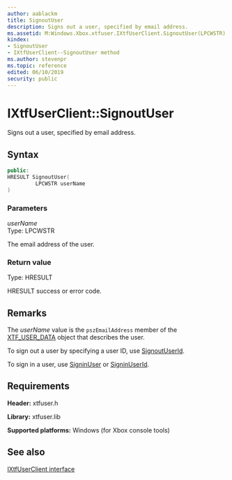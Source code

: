 ```yaml
---
author: aablackm
title: SignoutUser
description: Signs out a user, specified by email address.
ms.assetid: M:Windows.Xbox.xtfuser.IXtfUserClient.SignoutUser(LPCWSTR)
kindex:
- SignoutUser
- IXtfUserClient--SignoutUser method
ms.author: stevenpr
ms.topic: reference
edited: 06/10/2019
security: public
---
```


# IXtfUserClient::SignoutUser  

Signs out a user, specified by email address.  

<a id="syntaxSection"></a>

## Syntax  

```cpp
public:
HRESULT SignoutUser(
         LPCWSTR userName
)  
```

<a id="ID4EG"></a>
<a id="parametersSection"></a>

### Parameters  

*userName*  
Type: LPCWSTR  

The email address of the user.  

<a id="ID4EP"></a>
<a id="retvalSection"></a>

### Return value  

Type: HRESULT  

HRESULT success or error code.  

<a id="remarks"></a>
<a id="remarksSection"></a>

## Remarks  

The *userName* value is the `pszEmailAddress` member of the [XTF_USER_DATA](../../../structures/XTF_USER_DATA-xtfuser-xbox-windows-t.md) object that describes the user.  

To sign out a user by specifying a user ID, use [SignoutUserId](signoutuserid-ixtfuserclient-xtfuser-xbox-windows-m.md).  

To sign in a user, use [SigninUser](signinuser-ixtfuserclient-xtfuser-xbox-windows-m.md) or [SigninUserId](signinuserid-ixtfuserclient-xtfuser-xbox-windows-m.md).  

<a id="requirements"></a>
<a id="requirementsSection"></a>

## Requirements  

**Header:** xtfuser.h  

**Library:** xtfuser.lib  

**Supported platforms:** Windows (for Xbox console tools)  

<a id="seealsoSection"></a>

## See also  

[IXtfUserClient interface](../ixtfuserclient-xtfuser-xbox-windows-t.md)  
  